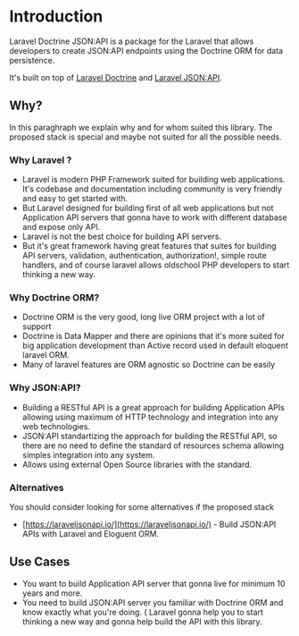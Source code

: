 # Introduction

Laravel Doctrine JSON:API is a package for the Laravel that allows developers to create JSON:API endpoints using the Doctrine ORM for data persistence.

It's built on top of [Laravel Doctrine](https://github.com/laravel-doctrine/orm) and [Laravel JSON:API](https://github.com/cloudcreativity/laravel-json-api).

## Why?
In this paraghraph we explain why and for whom suited this library.
The proposed stack is special and maybe not suited for all the possible needs.

### Why Laravel ?

  * Laravel is modern PHP Framework suited for building web applications. It's codebase and documentation including community is very friendly and easy to get started with.
  * But Laravel designed for building first of all web applications but not Application API servers that gonna have to work with different database and expose only API.
  * Laravel is not the best choice for building API servers.
  * But it's great framework having great features that suites for building API servers, validation, authentication, authorization!, simple route handlers, and of course laravel allows oldschool PHP developers to start thinking a new way.

### Why Doctrine ORM?

  * Doctrine ORM is the very good, long live ORM project with a lot of support 
  * Doctrine is Data Mapper and there are opinions that it's more suited for big application development than Active record used in default eloquent laravel ORM.
  * Many of laravel features are ORM agnostic so Doctrine can be easily

### Why JSON:API?

  * Building a RESTful API is a great approach for building Application APIs allowing using maximum of HTTP technology and integration into any web technologies.
  * JSON:API standartizing the approach for building the RESTful API, so there are no need to define the standard of resources schema allowing simples integration into any system.
  * Allows using external Open Source libraries with the standard.


### Alternatives
You should consider looking for some alternatives if the proposed stack

  * [https://laraveljsonapi.io/](https://laraveljsonapi.io/) - Build JSON:API APIs with Laravel and Eloguent ORM.

## Use Cases
  * You want to build Application API server that gonna live for minimum 10 years and more.
  * You need to build JSON:API server you familiar with Doctrine ORM and know exactly what you're doing. ( Laravel gonna help you to start thinking a new way and gonna help build the API with this library.